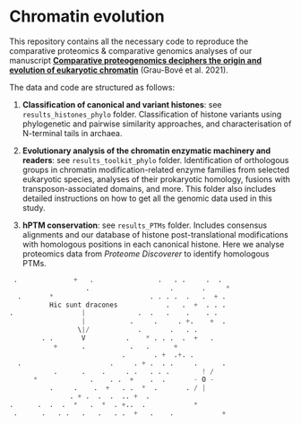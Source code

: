 # Chromatin evolution

This repository contains all the necessary code to reproduce the comparative proteomics & comparative genomics analyses of our manuscript [**Comparative proteogenomics deciphers the origin and evolution of eukaryotic chromatin**](https://github.com/sebepedroslab/chromatin-evolution-analysis) (Grau-Bové et al. 2021).

The data and code are structured as follows:

1. **Classification of canonical and variant histones**: see `results_histones_phylo` folder. Classification of histone variants using phylogenetic and pairwise similarity approaches, and characterisation of N-terminal tails in archaea.

2. **Evolutionary analysis of the chromatin enzymatic machinery and readers**: see `results_toolkit_phylo` folder. Identification of orthologous groups in chromatin modification-related enzyme families from selected eukaryotic species, analyses of their prokaryotic homology, fusions with transposon-associated domains, and more. This folder also includes detailed instructions on how to get all the genomic data used in this study.

3. **hPTM conservation**: see `results_PTMs` folder. Includes consensus alignments and our database of histone post-translational modifications with homologous positions in each canonical histone. Here we analyse proteomics data from *Proteome Discoverer* to identify homologous PTMs.

```python
 .              +   .                .   . .     .  .
                   .                    .       .     *
  .       *                        . . . .  .   .  + .
          Hic sunt dracones            .   .  +  . . .
.                 |             .  .   .    .    . .
                  |           .     .     . +.    +  .
                 \|/            .       .   . .
        . .       V          .    * . . .  .  +   .
           +      .           .   .      +
                            .       . +  .+. .
  .                      .     . + .  . .     .      .
           .      .    .     . .   . . .        ! /
      *             .    . .  +    .  .       - O -
          .     .    .  +   . .  *  .       . / |
               . + .  .  .  .. +  .
.      .  .  .  *   .  *  . +..  .            *
 .      .   . .   .   .   . .  +   .    .            +
```
